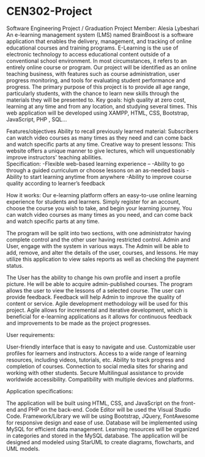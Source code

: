 # CEN302-Project
Software Engineering Project / Graduation Project
Member: Alesia Lybeshari
An e-learning management system (LMS) named BrainBoost is a software application that enables the delivery, management, and tracking of online educational courses and training programs. E-Learning is the use of electronic technology to access educational content outside of a conventional school environment. In most circumstances, it refers to an entirely online course or program. Our project will be identified as an online teaching business, with features such as course administration, user progress monitoring, and tools for evaluating student performance and progress. The primary purpose of this project is to provide all age range, particularly students, with the chance to learn new skills through the materials they will be presented to. Key goals: high quality at zero cost, learning at any time and from any location, and studying several times. This web application will be developed using XAMPP, HTML, CSS, Bootstrap, JavaScript, PHP , SQL…

Features/objectives 
Ability to recall previously learned material: Subscribers can watch video courses as many times as they need and can come back and watch specific parts at any time.  Creative way to present lessons: This website offers a unique manner to give lectures, which will unquestionably improve instructors' teaching abilities.              
Specification:
-Flexible web-based learning experience –
-Ability to go through a guided curriculum or choose lessons on an as-needed basis 
-Ability to start learning anytime from anywhere 
-Ability to improve course quality according to learner’s feedback 

How it works:                                                                                                                                                          Our e-learning platform offers an easy-to-use online learning experience for students and learners. Simply register for an account, choose the course you wish to take, and begin your learning journey. You can watch video courses as many times as you need, and can come back and watch specific parts at any time.


The program will be split into two sections, with one administrator having complete control and the other user having restricted control.                              Admin and User, engage with the system in various ways.
The Admin will be able to add, remove, and alter the details of the user, courses, and lessons. He may utilize this application to view sales reports as well as checking the payment status.

The User has the ability to change his own profile and insert a profile picture. He will be able to acquire admin-published courses. The program allows the user to view the lessons of a selected course. The user can provide feedback. Feedback will help Admin to improve the quality of content or service. 
Agile development methodology will be used for this project.                                                                                                          Agile allows for incremental and iterative development, which is beneficial for e-learning applications as it allows for continuous feedback and improvements to be made as the project progresses.

User requirements:

User-friendly interface that is easy to navigate and use.
Customizable user profiles for learners and instructors.
Access to a wide range of learning resources, including videos, tutorials, etc.
Ability to track progress and completion of courses.
Connection to social media sites for sharing and working with other students.                                                                                        Secure 
Multilingual assistance to provide worldwide accessibility.
Compatibility with multiple devices and platforms.

Application specifications:

The application will be built using HTML, CSS, and JavaScript on the front-end and PHP on the back-end.
Code Editor will be used the Visual Studio Code.
Framework/Library we will be using Bootstrap, JQuery, FontAwesome for responsive design and ease of use.
Database will be implemented using MySQL for efficient data management.
Learning resources will be organized in categories and stored in the MySQL database.
The application will be designed and modeled using StarUML to create diagrams, flowcharts, and UML models.
